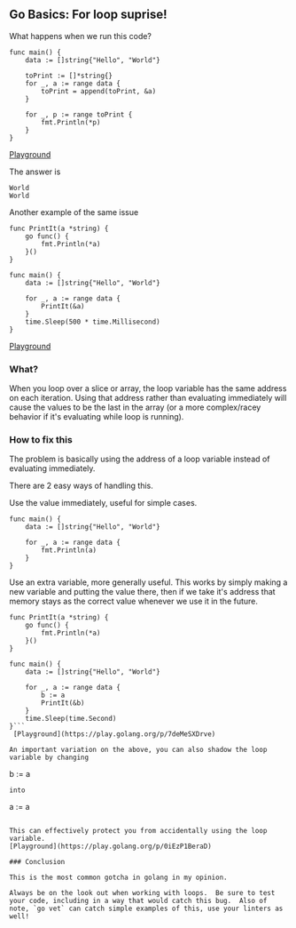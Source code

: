 ## Go Basics: For loop suprise!

What happens when we run this code?

```
func main() {
	data := []string{"Hello", "World"}
	
	toPrint := []*string{}
	for _, a := range data {
		toPrint = append(toPrint, &a)
	}
	
	for _, p := range toPrint {
		fmt.Println(*p)
	}
}
```
 [Playground](https://play.golang.org/p/F0doQDv8C9l) 

The answer is 
```
World
World
```


Another example of the same issue

```
func PrintIt(a *string) {
	go func() {
		fmt.Println(*a)
	}()
}

func main() {
	data := []string{"Hello", "World"}
	
	for _, a := range data {
		PrintIt(&a)
	}
	time.Sleep(500 * time.Millisecond)
}
```
 [Playground](https://play.golang.org/p/AppkIyPScRH) 


### What?

When you loop over a slice or array, the loop variable has the same address on each iteration.  Using that address rather than evaluating immediately will cause the values to be the last in the array (or a more complex/racey behavior if it's evaluating while loop is running).

### How to fix this

The problem is basically using the address of a loop variable instead of evaluating immediately.

There are 2 easy ways of handling this.

Use the value immediately, useful for simple cases.
```
func main() {
	data := []string{"Hello", "World"}
	
	for _, a := range data {
        fmt.Println(a)
	}
}
```

Use an extra variable, more generally useful.  This works by simply making a new variable and putting the value there, then if we take it's address that memory stays as the correct value whenever we use it in the future.
```
func PrintIt(a *string) {
	go func() {
		fmt.Println(*a)
	}()
}

func main() {
	data := []string{"Hello", "World"}

	for _, a := range data {
		b := a
		PrintIt(&b)
	}
	time.Sleep(time.Second)
}```
 [Playground](https://play.golang.org/p/7deMeSXDrve) 

An important variation on the above, you can also shadow the loop variable by changing 
```
b := a 
```
into
```
a := a
```

This can effectively protect you from accidentally using the loop variable.
[Playground](https://play.golang.org/p/0iEzP1BeraD)

### Conclusion

This is the most common gotcha in golang in my opinion.  

Always be on the look out when working with loops.  Be sure to test your code, including in a way that would catch this bug.  Also of note, `go vet` can catch simple examples of this, use your linters as well!